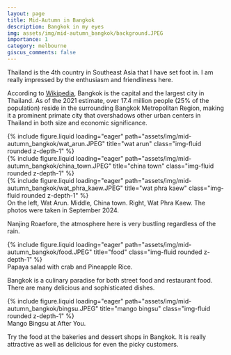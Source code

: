```yaml
---
layout: page
title: Mid-Autumn in Bangkok
description: Bangkok in my eyes
img: assets/img/mid-autumn_bangkok/background.JPEG
importance: 1
category: melbourne
giscus_comments: false
---
```


Thailand is the 4th country in Southeast Asia that I have set foot in. I am really impressed by the enthusiasm and friendliness here.

According to [Wikipedia](https://en.wikipedia.org/wiki/Bangkok), Bangkok is the capital and the largest city in Thailand. As of the 2021 estimate, over 17.4 million people (25% of the population) reside in the surrounding Bangkok Metropolitan Region, making it a prominent primate city that overshadows other urban centers in Thailand in both size and economic significance.

<div class="row">
    <div class="col-sm mt-3 mt-md-0">
        {% include figure.liquid loading="eager" path="assets/img/mid-autumn_bangkok/wat_arun.JPEG" title="wat arun" class="img-fluid rounded z-depth-1" %}
    </div>
    <div class="col-sm mt-3 mt-md-0">
        {% include figure.liquid loading="eager" path="assets/img/mid-autumn_bangkok/china_town.JPEG" title="china town" class="img-fluid rounded z-depth-1" %}
    </div>
    <div class="col-sm mt-3 mt-md-0">
        {% include figure.liquid loading="eager" path="assets/img/mid-autumn_bangkok/wat_phra_kaew.JPEG" title="wat phra kaew" class="img-fluid rounded z-depth-1" %}
    </div>
</div>
<div class="caption">
    On the left, Wat Arun. Middle, China town. Right, Wat Phra Kaew. The photos were taken in September 2024.
</div>

Nanjing Roaefore, the atmosphere here is very bustling regardless of the rain.

<div class="row">
    <div class="col-sm mt-3 mt-md-0">
        {% include figure.liquid loading="eager" path="assets/img/mid-autumn_bangkok/food.JPEG" title="food" class="img-fluid rounded z-depth-1" %}
    </div>
</div>
<div class="caption">
    Papaya salad with crab and Pineapple Rice.
</div>

Bangkok is a culinary paradise for both street food and restaurant food. There are many delicious and sophisticated dishes.

<div class="row">
    <div class="col-sm mt-3 mt-md-0">
        {% include figure.liquid loading="eager" path="assets/img/mid-autumn_bangkok/bingsu.JPEG" title="mango bingsu" class="img-fluid rounded z-depth-1" %}
    </div>
</div>
<div class="caption">
    Mango Bingsu at After You.
</div>

Try the food at the bakeries and dessert shops in Bangkok. It is really attractive as well as delicious for even the picky customers.